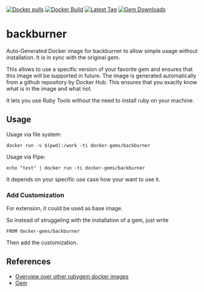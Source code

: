 [![Docker pulls](https://img.shields.io/docker/pulls/rubygem/backburner.svg)](https://hub.docker.com/r/rubygem/backburner/)
[![Docker Build](https://img.shields.io/docker/automated/rubygem/backburner.svg)](https://hub.docker.com/r/rubygem/backburner/)
[![Latest Tag](https://img.shields.io/github/tag/docker-rubygem/backburner.svg)](https://hub.docker.com/r/rubygem/backburner/)
[![Gem Downloads](https://img.shields.io/gem/dt/backburner.svg)](https://rubygems.org/gems/backburner/)
# backburner

Auto-Generated Docker image for backburner to allow simple usage without installation.
It is in sync with the original gem.

This allows to use a specific version of your favorite gem and ensures that this image will be supported in future.
The image is generated automatically from a github repository by Docker Hub.
This ensures that you exactly know what is in the image and what not.

It lets you use Ruby Tools without the need to install ruby on your machine.

## Usage

Usage via file system:

`docker run -v $(pwd):/work -ti docker-gems/backburner`

Usage via Pipe:

`echo "test" | docker run -ti docker-gems/backburner`

It depends on your specific use case how your want to use it.

### Add Customization

For extension, it could be used as base image.

So instead of struggeling with the installation of a gem, just write

`FROM docker-gems/backburner`

Then add the customization.

## References

 - [Overview over other rubygem docker images](https://github.com/thinkbot/docker-rubygem)
 - [Gem](https://rubygems.org/gems/backburner/)
